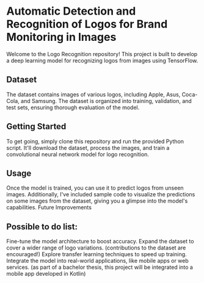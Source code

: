 # Automatic Detection and Recognition of Logos for Brand Monitoring in Images
Welcome to the Logo Recognition repository! This project is built to develop a deep learning model for recognizing logos from images using TensorFlow. 

## Dataset

The dataset contains images of various logos, including Apple, Asus, Coca-Cola, and Samsung. The dataset is organized into training, validation, and test sets, ensuring thorough evaluation of the model.

## Getting Started

To get going, simply clone this repository and run the provided Python script. It'll download the dataset, process the images, and train a convolutional neural network model for logo recognition.

## Usage

Once the model is trained, you can use it to predict logos from unseen images. Additionally, I've included sample code to visualize the predictions on some images from the dataset, giving you a glimpse into the model's capabilities.
Future Improvements

## Possible to do list:

Fine-tune the model architecture to boost accuracy.
Expand the dataset to cover a wider range of logo variations. (contributions to the dataset are encouraged!)
Explore transfer learning techniques to speed up training.
Integrate the model into real-world applications, like mobile apps or web services. (as part of a bachelor thesis, this project will be integrated into a mobile app developed in Kotlin)
